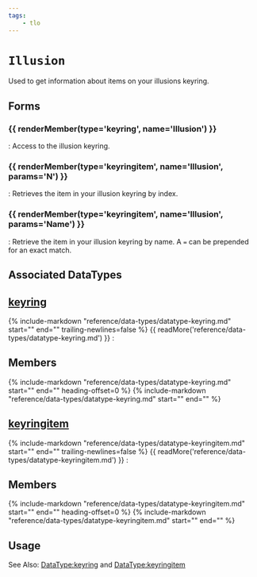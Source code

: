 ```yaml
---
tags:
    - tlo
---
```

# `Illusion`

<!--tlo-desc-start-->
Used to get information about items on your illusions keyring.
<!--tlo-desc-end-->
## Forms
<!--tlo-forms-start-->
### {{ renderMember(type='keyring', name='Illusion') }}

:   Access to the illusion keyring.

### {{ renderMember(type='keyringitem', name='Illusion', params='N') }}

:   Retrieves the item in your illusion keyring by index.

### {{ renderMember(type='keyringitem', name='Illusion', params='Name') }}

:   Retrieve the item in your illusion keyring by name. A `=` can be prepended for an exact match.
<!--tlo-forms-end-->

## Associated DataTypes
<!--tlo-datatypes-start-->
## [keyring](../data-types/datatype-keyring.md)
{%
  include-markdown "reference/data-types/datatype-keyring.md"
  start="<!--dt-desc-start-->"
  end="<!--dt-desc-end-->"
  trailing-newlines=false
%} {{ readMore('reference/data-types/datatype-keyring.md') }}
:    <h2>Members</h2>
    {%
    include-markdown "reference/data-types/datatype-keyring.md"
    start="<!--dt-members-start-->"
    end="<!--dt-members-end-->"
    heading-offset=0
    %}
    {%
    include-markdown "reference/data-types/datatype-keyring.md"
    start="<!--dt-linkrefs-start-->"
    end="<!--dt-linkrefs-end-->"
    %}

## [keyringitem](../data-types/datatype-keyringitem.md)
{%
  include-markdown "reference/data-types/datatype-keyringitem.md"
  start="<!--dt-desc-start-->"
  end="<!--dt-desc-end-->"
  trailing-newlines=false
%} {{ readMore('reference/data-types/datatype-keyringitem.md') }}
:    <h2>Members</h2>
    {%
    include-markdown "reference/data-types/datatype-keyringitem.md"
    start="<!--dt-members-start-->"
    end="<!--dt-members-end-->"
    heading-offset=0
    %}
    {%
    include-markdown "reference/data-types/datatype-keyringitem.md"
    start="<!--dt-linkrefs-start-->"
    end="<!--dt-linkrefs-end-->"
    %}
<!--tlo-datatypes-end-->

## Usage

See Also: [DataType:keyring](../data-types/datatype-keyring.md) and [DataType:keyringitem](../data-types/datatype-keyring.md)
<!--tlo-linkrefs-start-->
[keyring]: ../data-types/datatype-keyring.md
[keyringitem]: ../data-types/datatype-keyringitem.md
<!--tlo-linkrefs-end-->
